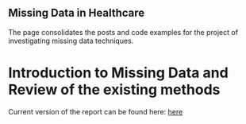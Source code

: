 ## Missing Data in Healthcare

The page consolidates the posts and code examples for the project of investigating missing data techniques.

# Introduction to Missing Data and Review of the existing methods

Current version of the report can be found here: 
[here]([https://github.com/dianashams/ensemble-methods-for-survival-analysis](https://github.com/dianashams/missing-data-in-healthcare/blob/gh-pages/Handling%20missing%20data%20for%20clinical%20prediction%20models.pdf))
